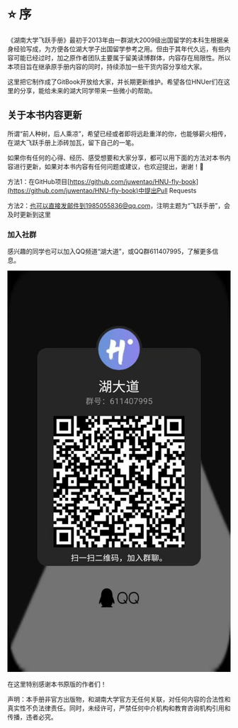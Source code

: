 # ⭐ 序

&#x20;   《湖南大学飞跃手册》最初于2013年由一群湖大2009级出国留学的本科生根据亲身经验写成，为方便各位湖大学子出国留学参考之用。但由于其年代久远，有些内容可能已经过时，加之原作者团队主要属于留美读博群体，内容存在局限性。所以本项目旨在继承原手册内容的同时，持续添加一些干货内容分享给大家。

&#x20;   这里把它制作成了GitBook开放给大家，并长期更新维护。希望各位HNUer们在这里的分享，能给未来的湖大同学带来一些微小的帮助。

## &#x20;关于本书内容更新

&#x20;  &#x20;

&#x20;   所谓“前人种树，后人乘凉”，希望已经或者即将远赴重洋的你，也能够薪火相传，在湖大飞跃手册上添砖加瓦，留下自己的一笔。

&#x20;   如果你有任何的心得、经历、感受想要和大家分享，都可以用下面的方法对本书内容进行更新，如果对本书内容有任何问题或建议，也欢迎提出，谢谢！:tada:



方法1：在GitHub项目[https://github.com/juwentao/HNU-fly-book](https://github.com/juwentao/HNU-fly-book)中提出Pull Requests

方法2：也可以直接发邮件到1985055836@qq.com，注明主题为“飞跃手册”，会及时更新到这里

&#x20;

### 加入社群

感兴趣的同学也可以加入QQ频道“湖大道”，或QQ群611407995，了解更多信息。

<img src=".gitbook/assets/b5df883375a947ec529c20e3684993b (1).jpg" alt="" data-size="original">



在这里特别感谢本书原版的作者们！

声明：本手册非官方出版物，和湖南大学官方无任何关联，对任何内容的合法性和真实性不负法律责任。同时，未经许可，严禁任何中介机构和教育咨询机构引用和传播，违者必究。
